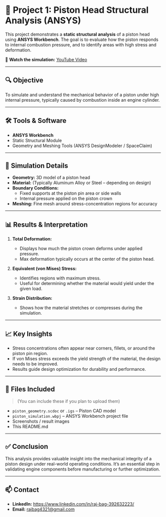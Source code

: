 
# 🧱 Project 1: Piston Head Structural Analysis (ANSYS)

This project demonstrates a **static structural analysis** of a piston head using **ANSYS Workbench**. The goal is to evaluate how the piston responds to internal combustion pressure, and to identify areas with high stress and deformation.

🎥 **Watch the simulation:** [YouTube Video](https://youtu.be/v-5E2nbXJcM)

---

## 🔍 Objective

To simulate and understand the mechanical behavior of a piston under high internal pressure, typically caused by combustion inside an engine cylinder.

---

## 🛠️ Tools & Software

- **ANSYS Workbench**
- Static Structural Module
- Geometry and Meshing Tools (ANSYS DesignModeler / SpaceClaim)

---

## 🧪 Simulation Details

- **Geometry:** 3D model of a piston head
- **Material:** (Typically Aluminum Alloy or Steel – depending on design)
- **Boundary Conditions:**
  - Fixed supports at the piston pin area or side walls
  - Internal pressure applied on the piston crown
- **Meshing:** Fine mesh around stress-concentration regions for accuracy

---

## 📊 Results & Interpretation

1. **Total Deformation:**  
   - Displays how much the piston crown deforms under applied pressure.
   - Max deformation typically occurs at the center of the piston head.

2. **Equivalent (von Mises) Stress:**  
   - Identifies regions with maximum stress.
   - Useful for determining whether the material would yield under the given load.

3. **Strain Distribution:**  
   - Shows how the material stretches or compresses during the simulation.

---

## 📈 Key Insights

- Stress concentrations often appear near corners, fillets, or around the piston pin region.
- If von Mises stress exceeds the yield strength of the material, the design needs to be improved.
- Results guide design optimization for durability and performance.

---

## 📁 Files Included

> (You can include these if you plan to upload them)

- `piston_geometry.scdoc` or `.igs` – Piston CAD model  
- `piston_simulation.wbpj` – ANSYS Workbench project file  
- Screenshots / result images  
- This README.md

---

## ✅ Conclusion

This analysis provides valuable insight into the mechanical integrity of a piston design under real-world operating conditions. It’s an essential step in validating engine components before manufacturing or further optimization.

---

## 📫 Contact

- **LinkedIn:** https://www.linkedin.com/in/raj-bag-392632223/
- **Email:** rajbag4321@gmail.com
